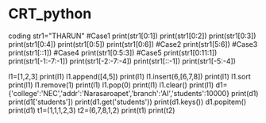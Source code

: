 # CRT_python
coding
str1="THARUN"
#Case1
print(str1[0:1])
print(str1[0:2])
print(str1[0:3])
print(str1[0:4])
print(str1[0:5])
print(str1[0:6])
#Case2
print(str1[5:6])
#Case3
print(str1[::1])
#Case4
print(str1[0:5:3])
#Case5
print(str1[0:11:1])
print(str1[-1:-7:-1])
print(str1[-2:-7:-4])
print(str1[::-1])
print(str1[-5:-4])

l1=[1,2,3]
print(l1)
l1.append([4,5])
print(l1)
l1.insert(6,[6,7,8])
print(l1)
l1.sort
print(l1)
l1.remove(1)
print(l1)
l1.pop(0)
print(l1)
l1.clear()
print(l1)
d1={'college':'NEC','addr':'Narasaroapet','branch':'AI','students':10000}
print(d1)
print(d1['students'])
print(d1.get('students'))
print(d1.keys())
d1.popitem()
print(d1)
t1=(1,1,1,2,3)
t2=(6,7,8,1,2)
print(t1)
print(t2)
